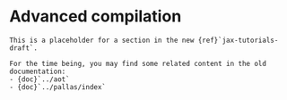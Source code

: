 # Advanced compilation

<!--* freshness: { reviewed: '2024-05-03' } *-->

```{note}
This is a placeholder for a section in the new {ref}`jax-tutorials-draft`.

For the time being, you may find some related content in the old documentation:
- {doc}`../aot`
- {doc}`../pallas/index`
```
